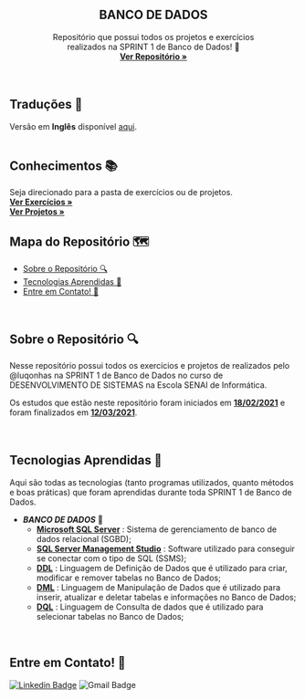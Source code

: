   <h2 align="center">BANCO DE DADOS</h2>

  <p align="center">
    Repositório que possui todos os projetos e exercícios <br>realizados na SPRINT 1 de Banco de Dados! 🎲
    <br />
    <a href="https://github.com/luqonhas/SENAI_SEMESTER2_SPRINT1"><strong> Ver Repositório
    »</strong></a>
    <br />
    <br />
    <br />
  </p>
</p>

## Traduções 👅
Versão em **Inglês** disponível [aqui](https://github.com/luqonhas/SENAI_SEMESTER2_SPRINT1/blob/master/README.md).
<br>
<br>

## Conhecimentos 📚
Seja direcionado para a pasta de exercícios ou de projetos.
<br />
<a href="https://github.com/luqonhas/SENAI_SEMESTER2_SPRINT1/tree/main/EXERCISES"><strong> Ver Exercícios
»</strong></a>
<br />
<a href="https://github.com/luqonhas/SENAI_SEMESTER2_SPRINT1/tree/main/PROJECTS"><strong> Ver Projetos
»</strong></a>

## Mapa do Repositório 🗺️

* [Sobre o Repositório 🔍](#about)
* [Tecnologias Aprendidas 🤖](#tec)
* [Entre em Contato! 🎉](#contact)
<br>
<div id='about'/>

## Sobre o Repositório 🔍
Nesse repositório possui todos os exercícios e projetos de realizados pelo @luqonhas na SPRINT 1 de Banco de Dados no curso de DESENVOLVIMENTO DE SISTEMAS na Escola SENAI de Informática.

Os estudos que estão neste repositório foram iniciados em <ins>**18/02/2021**</ins> e foram finalizados em <ins>**12/03/2021**</ins>.
<br>
<br>
<br>

<div id = "tec"/>

## Tecnologias Aprendidas 🤖
Aqui são todas as tecnologias (tanto programas utilizados, quanto métodos e boas práticas) que foram aprendidas durante toda SPRINT 1 de Banco de Dados.

* _**BANCO DE DADOS**_ 🎲
  * **<ins>Microsoft SQL Server**</ins> : Sistema de gerenciamento de banco de dados relacional (SGBD);
  * **<ins>SQL Server Management Studio**</ins> : Software utilizado para conseguir se conectar com o tipo de SQL (SSMS);
  * **<ins>DDL**</ins> : Linguagem de Definição de Dados que é utilizado para criar, modificar e remover tabelas no Banco de Dados;
  * **<ins>DML**</ins> : Linguagem de Manipulação de Dados que é utilizado para inserir, atualizar e deletar tabelas e informações no Banco de Dados;
  * **<ins>DQL**</ins> : Linguagem de Consulta de dados que é utilizado para selecionar tabelas no Banco de Dados;
<br>
<div id="contact"/>

## Entre em Contato! 🎉
[![Linkedin Badge](https://img.shields.io/badge/-Lucas%20Apolinário-%231572B6?style=flat-square&logo=Linkedin&logoColor=white&link=https://www.linkedin.com/in/luqonhas/)](https://www.linkedin.com/in/luqonhas/)
![Gmail Badge](https://img.shields.io/badge/-apolinariodev@gmail.com-CC2927?style=flat-square&logo=Gmail&logoColor=white)
